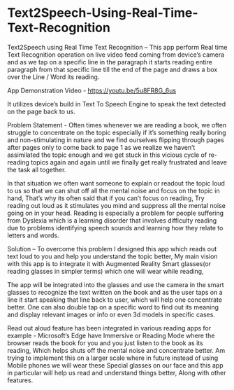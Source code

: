 # Text2Speech-Using-Real-Time-Text-Recognition

Text2Speech using Real Time Text Recognition – This app perform Real time Text Recognition operation on live video feed coming from device’s camera and as we tap on a specific line in the paragraph it starts reading entire paragraph from that specific line till the end of the page and draws a box over the Line / Word its reading.

App Demonstration Video - https://youtu.be/5u8FR8G_6us

It utilizes device’s build in Text To Speech Engine to speak the text detected on the page back to us.

Problem Statement - Often times whenever we are reading a book, we often struggle to concentrate on the topic especially if it’s something really boring and non-stimulating in nature and we find ourselves flipping through pages after pages only to come back to page 1 as we realize we haven’t assimilated the topic enough and we get stuck in this vicious cycle of re-reading topics again and again until we finally get really frustrated and leave the task all together.

In that situation we often want someone to explain or readout the topic loud to us so that we can shut off all the mental noise and focus on the topic in hand,
That’s why its often said that if you can’t focus on reading, Try reading out loud as it stimulates you mind and suppress all the mental noise going on in your head.
Reading is especially a problem for people suffering from Dyslexia which is a learning disorder that involves difficulty reading due to problems identifying speech sounds and learning how they relate to letters and words.

Solution – To overcome this problem I designed this app which reads out text loud to you and help you understand the topic better, My main vision with this app is to integrate it with Augmented Reality Smart glasses(or reading glasses in simpler terms) which one will wear while reading,

The app will be integrated into the glasses and use the camera in the smart glasses to recognize the text written on the book and as the user taps on a line it start speaking that line back to user, which will help one concentrate better.
One can also double tap on a specific word to find out its meaning and display relevant images or info or even 3d models in specific cases.

Read out aloud feature has been integrated in various reading apps for example - Microsoft’s Edge have Immersive or Reading Mode where the browser reads the book for you and you just listen to the book as its reading, Which helps shuts off the mental noise and concentrate better.
Am trying to implement this on a larger scale where in future instead of using Mobile phones we will wear these Special glasses on our face and this app in particular will help us read and understand things better, Along with other features.

